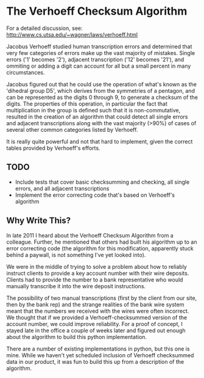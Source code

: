 The Verhoeff Checksum Algorithm
===============================

For a detailed discussion, see: http://www.cs.utsa.edu/~wagner/laws/verhoeff.html

Jacobus Verhoeff studied human transcription errors and determined that very few categories of errors make up the vast majority of mistakes. Single errors ('1' becomes '2'), adjacent transcription ('12' becomes '21'), and ommiting or adding a digit can account for all but a small percent in many circumstances.

Jacobus figured out that he could use the operation of what's known as the 'dihedral group D5', which derives from the symmetries of a pentagon, and can be represented as the digits 0 through 9, to generate a checksum of the digits. The properties of this operation, in particular the fact that multiplication in the group is defined such that it is non-commutative, resulted in the creation of an algorithm that could detect all single errors and adjacent transcriptions along with the vast majority (>90%) of cases of several other common categories listed by Verhoeff.

It is really quite powerful and not that hard to implement, given the correct tables provided by Verhoeff's efforts.

TODO
----

* Include tests that cover basic checksumming and checking, all single errors, and all adjacent transcriptions
* Implement the error correcting code that's based on Verhoeff's algorithm

Why Write This?
---------------

In late 2011 I heard about the Verhoeff Checksum Algorithm from a colleague. Further, he mentioned that others had built his algorithm up to an error correcting code (the algorithm for this modification, apparently stuck behind a paywall, is not something I've yet looked into).

We were in the middle of trying to solve a problem about how to reliably instruct clients to provide a key account number with their wire deposits. Clients had to provide the number to a bank representative who would manually transcribe it into the wire deposit instructions.

The possibility of two manual transcriptions (first by the client from our site, then by the bank rep) and the strange realities of the bank wire system meant that the numbers we received with the wires were often incorrect. We thought that if we provided a Verhoeff-checksummed version of the account number, we could improve reliability. For a proof of concept, I stayed late in the office a couple of weeks later and figured out enough about the algorithm to build this python implementation.

There are a number of existing implementations in python, but this one is mine. While we haven't yet scheduled inclusion of Verhoeff checksummed data in our product, it was fun to build this up from a description of the algorithm.
